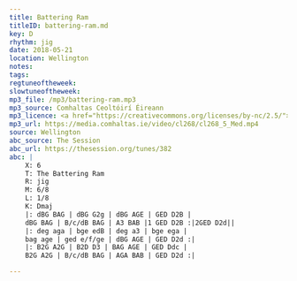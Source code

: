 ```yaml
---
title: Battering Ram
titleID: battering-ram.md
key: D
rhythm: jig
date: 2018-05-21
location: Wellington
notes:
tags:
regtuneoftheweek:
slowtuneoftheweek:
mp3_file: /mp3/battering-ram.mp3
mp3_source: Comhaltas Ceoltóirí Éireann
mp3_licence: <a href="https://creativecommons.org/licenses/by-nc/2.5/">CC-BY-NC-2.5</a>
mp3_url: https://media.comhaltas.ie/video/cl268/cl268_5_Med.mp4
source: Wellington
abc_source: The Session
abc_url: https://thesession.org/tunes/382
abc: |
    X: 6
    T: The Battering Ram
    R: jig
    M: 6/8
    L: 1/8
    K: Dmaj
    |: dBG BAG | dBG G2g | dBG AGE | GED D2B |
    dBG BAG | B/c/dB BAG | A3 BAB |1 GED D2B :|2GED D2d||
    |: deg aga | bge edB | deg a3 | bge ega |
    bag age | ged e/f/ge | dBG AGE | GED D2d :|
    |: B2G A2G | B2D D3 | BAG AGE | GED Ddc |
    B2G A2G | B/c/dB BAG | AGA BAB | GED D2d :|

---
```

